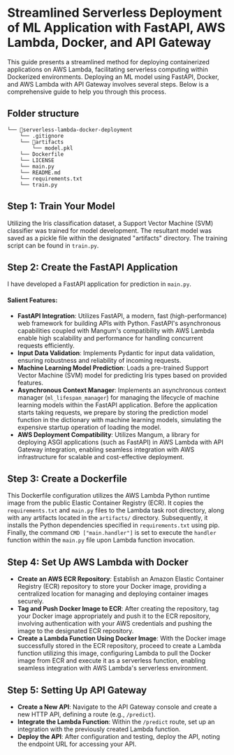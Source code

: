 # Streamlined Serverless Deployment of ML Application with FastAPI, AWS Lambda, Docker, and API Gateway

This guide presents a streamlined method for deploying containerized applications on AWS Lambda, facilitating serverless computing within Dockerized environments. Deploying an ML model using FastAPI, Docker, and AWS Lambda with API Gateway involves several steps. Below is a comprehensive guide to help you through this process.

## Folder structure
```
└── 📁serverless-lambda-docker-deployment
    └── .gitignore
    └── 📁artifacts
        └── model.pkl
    └── Dockerfile
    └── LICENSE
    └── main.py
    └── README.md
    └── requirements.txt
    └── train.py
```

## Step 1: Train Your Model

Utilizing the Iris classification dataset, a Support Vector Machine (SVM) classifier was trained for model development. The resultant model was saved as a pickle file within the designated "artifacts" directory. The training script can be found in `train.py`.

## Step 2: Create the FastAPI Application

I have developed a FastAPI application for prediction in `main.py`.

#### Salient Features:

- **FastAPI Integration**: Utilizes FastAPI, a modern, fast (high-performance) web framework for building APIs with Python. FastAPI's asynchronous capabilities coupled with Mangum's compatibility with AWS Lambda enable high scalability and performance for handling concurrent requests efficiently.
- **Input Data Validation**: Implements Pydantic for input data validation, ensuring robustness and reliability of incoming requests.
- **Machine Learning Model Prediction**: Loads a pre-trained Support Vector Machine (SVM) model for predicting Iris types based on provided features.
- **Asynchronous Context Manager**: Implements an asynchronous context manager (`ml_lifespan_manager`) for managing the lifecycle of machine learning models within the FastAPI application. Before the application starts taking requests, we prepare by storing the prediction model function in the dictionary with machine learning models, simulating the expensive startup operation of loading the model.
- **AWS Deployment Compatibility**: Utilizes Mangum, a library for deploying ASGI applications (such as FastAPI) in AWS Lambda with API Gateway integration, enabling seamless integration with AWS infrastructure for scalable and cost-effective deployment.

## Step 3: Create a Dockerfile

This Dockerfile configuration utilizes the AWS Lambda Python runtime image from the public Elastic Container Registry (ECR). It copies the `requirements.txt` and `main.py` files to the Lambda task root directory, along with any artifacts located in the `artifacts/` directory. Subsequently, it installs the Python dependencies specified in `requirements.txt` using pip. Finally, the command `CMD ["main.handler"]` is set to execute the `handler` function within the `main.py` file upon Lambda function invocation.

## Step 4: Set Up AWS Lambda with Docker

- **Create an AWS ECR Repository**: Establish an Amazon Elastic Container Registry (ECR) repository to store your Docker image, providing a centralized location for managing and deploying container images securely.
- **Tag and Push Docker Image to ECR**: After creating the repository, tag your Docker image appropriately and push it to the ECR repository, involving authentication with your AWS credentials and pushing the image to the designated ECR repository.
- **Create a Lambda Function Using Docker Image**: With the Docker image successfully stored in the ECR repository, proceed to create a Lambda function utilizing this image, configuring Lambda to pull the Docker image from ECR and execute it as a serverless function, enabling seamless integration with AWS Lambda's serverless environment.

## Step 5: Setting Up API Gateway

- **Create a New API**: Navigate to the API Gateway console and create a new HTTP API, defining a route (e.g., `/predict`).
- **Integrate the Lambda Function**: Within the `/predict` route, set up an integration with the previously created Lambda function.
- **Deploy the API**: After configuration and testing, deploy the API, noting the endpoint URL for accessing your API.



